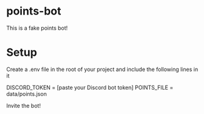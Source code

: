 # points-bot
This is a fake points bot!

# Setup
Create a .env file in the root of your project and include the following lines in it

 DISCORD_TOKEN = [paste your Discord bot token]
 POINTS_FILE = data/points.json

Invite the bot!
